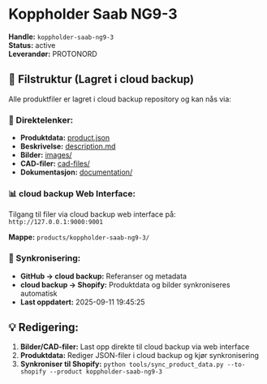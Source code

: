 # Koppholder Saab NG9-3

**Handle:** `koppholder-saab-ng9-3`  
**Status:** active  
**Leverandør:** PROTONORD

## 📁 Filstruktur (Lagret i cloud backup)

Alle produktfiler er lagret i cloud backup repository og kan nås via:

### 🔗 Direktelenker:
- **Produktdata:** [product.json](http://127.0.0.1:9000/products/koppholder-saab-ng9-3/product.json)
- **Beskrivelse:** [description.md](http://127.0.0.1:9000/products/koppholder-saab-ng9-3/description.md)
- **Bilder:** [images/](http://127.0.0.1:9000/products/koppholder-saab-ng9-3/images/)
- **CAD-filer:** [cad-files/](http://127.0.0.1:9000/products/koppholder-saab-ng9-3/cad-files/)
- **Dokumentasjon:** [documentation/](http://127.0.0.1:9000/products/koppholder-saab-ng9-3/documentation/)

### 📊 cloud backup Web Interface:
Tilgang til filer via cloud backup web interface på:
`http://127.0.0.1:9000:9001`

**Mappe:** `products/koppholder-saab-ng9-3/`

### 🔄 Synkronisering:
- **GitHub → cloud backup:** Referanser og metadata
- **cloud backup → Shopify:** Produktdata og bilder synkroniseres automatisk
- **Last oppdatert:** 2025-09-11 19:45:25

## 💡 Redigering:
1. **Bilder/CAD-filer:** Last opp direkte til cloud backup via web interface
2. **Produktdata:** Rediger JSON-filer i cloud backup og kjør synkronisering
3. **Synkroniser til Shopify:** `python tools/sync_product_data.py --to-shopify --product koppholder-saab-ng9-3`
